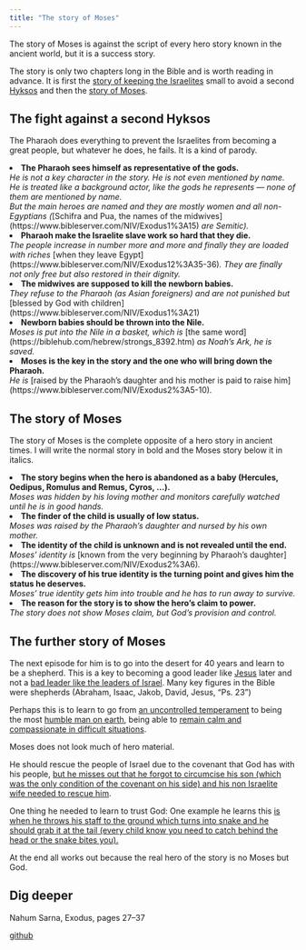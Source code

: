 ```yaml
---
title: "The story of Moses"
---
```



The story of Moses is against the script of every hero story known in the ancient world, but it is a success story.

The story is only two chapters long in the Bible and is worth reading in advance. It is first the [story of keeping the Israelites](https://www.bibleserver.com/NIV/Exodus1) small to avoid a second [Hyksos](../../../bible/exodus/expl/the-story-before-the-exodus/index.html) and then the [story of Moses](https://www.bibleserver.com/NIV/Exodus2).


## The fight against a second Hyksos

<a name="f92d"></a>
The Pharaoh does everything to prevent the Israelites from becoming a great people, but whatever he does, he fails. It is a kind of parody.

<li id="06fd"><strong>The Pharaoh sees himself as representative of the gods.<br/></strong><em>He is not a key character in the story. He is not even mentioned by name. He is treated like a background actor, like the gods he represents — none of them are mentioned by name.<br/>But the main heroes are named and they are mostly women and all non-Egyptians (</em>[Schifra and Pua, the names of the midwives](https://www.bibleserver.com/NIV/Exodus1%3A15)<em> are Semitic).</em></li><li id="4fc4"><strong>Pharaoh make the Israelite slave work so hard that they die.</strong><br/><em>The people increase in number more and more and finally they are loaded with riches </em>[when they leave Egypt](https://www.bibleserver.com/NIV/Exodus12%3A35-36)<em>. They are finally not only free but also restored in their dignity.</em></li><li id="197b"><strong>The midwives are supposed to kill the newborn babies.</strong><br/><em>They refuse to the Pharaoh (as Asian foreigners) and are not punished but </em>[blessed by God with children](https://www.bibleserver.com/NIV/Exodus1%3A21)</li><li id="690b"><strong>Newborn babies should be thrown into the Nile.</strong><br/><em>Moses is put into the Nile in a basket, which is </em>[the same word](https://biblehub.com/hebrew/strongs_8392.htm)<em> as Noah’s Ark, he is saved.</em></li><li id="9244"><strong>Moses is the key in the story and the one who will bring down the Pharaoh.</strong><br/><em>He is </em>[raised by the Pharaoh’s daughter and his mother is paid to raise him](https://www.bibleserver.com/NIV/Exodus2%3A5-10)<em>.</em></li>


## The story of Moses

<a name="6f9c"></a>
The story of Moses is the complete opposite of a hero story in ancient times. I will write the normal story in bold and the Moses story below it in italics.

<li id="501d"><strong>The story begins when the hero is abandoned as a baby (Hercules, Oedipus, Romulus and Remus, Cyros, …).</strong><br/><em>Moses was hidden by his loving mother and monitors carefully watched until he is in good hands.</em></li><li id="f450"><strong>The finder of the child is usually of low status.</strong><br/><em>Moses was raised by the Pharaoh’s daughter and nursed by his own mother.</em></li><li id="4f1f"><strong>The identity of the child is unknown and is not revealed until the end.</strong><br/><em>Moses’ identity is </em>[known from the very beginning by Pharaoh’s daughter](https://www.bibleserver.com/NIV/Exodus2%3A6)<em>.</em></li><li id="edc9"><strong>The discovery of his true identity is the turning point and gives him the status he deserves.</strong><br/><em>Moses’ true identity gets him into trouble and he has to run away to survive.</em></li><li id="d970"><strong>The reason for the story is to show the hero’s claim to power.</strong><br/><em>The story does not show Moses claim, but God’s provision and control.</em></li>


## The further story of Moses

<a name="371c"></a>
The next episode for him is to go into the desert for 40 years and learn to be a shepherd. This is a key to becoming a good leader like [Jesus](https://www.bibleserver.com/NIV/John10) later and not a [bad leader like the leaders of Israel](https://www.bibleserver.com/NIV/Ezekiel34). Many key figures in the Bible were shepherds (Abraham, Isaac, Jakob, David, Jesus, “Ps. 23”)

Perhaps this is to learn to go from [an uncontrolled temperament](https://www.bibleserver.com/NIV/Exodus2%3A11-12) to being the most [humble man on earth](https://www.bibleserver.com/NIV/Numbers12%3A3), being able to [remain calm and compassionate in difficult situations](https://www.bibleserver.com/NIV/Numbers12).

Moses does not look much of hero material.

He should rescue the people of Israel due to the covenant that God has with his people, [but he misses out that he forgot to circumcise his son (which was the only condition of the covenant on his side) and his non Israelite wife needed to rescue him](https://www.bibleserver.com/NIV/Exodus4%3A24-25).

One thing he needed to learn to trust God: One example he learns this [is when he throws his staff to the ground which turns into snake and he should grab it at the tail (every child know you need to catch behind the head or the snake bites you).](https://www.bibleserver.com/NIV/Exodus4%3A2-5)

At the end all works out because the real hero of the story is no Moses but God.


## Dig deeper

<a name="b506"></a>
Nahum Sarna, Exodus, pages 27–37






[github](https://github.com/revelation-today/revelation-today/blob/main/exampleSite/content/docs/bible/exodus/expl/the-birth-of-moses.md)
